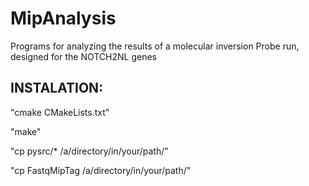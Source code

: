 # MipAnalysis
Programs for analyzing the results of a molecular inversion Probe run, designed for the NOTCH2NL genes 

## INSTALATION:

"cmake CMakeLists.txt"

"make"

"cp pysrc/* /a/directory/in/your/path/"

"cp FastqMipTag /a/directory/in/your/path/"
